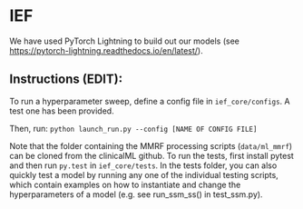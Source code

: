 # IEF 

We have used PyTorch Lightning to build out our models (see https://pytorch-lightning.readthedocs.io/en/latest/).

## Instructions (EDIT): 

To run a hyperparameter sweep, define a config file in ```ief_core/configs```. A test one has been provided. 

Then, run: ```python launch_run.py --config [NAME OF CONFIG FILE]```

Note that the folder containing the MMRF processing scripts (```data/ml_mmrf```) can be cloned from the clinicalML github. To run the tests, first install pytest and then run ```py.test``` in ```ief_core/tests```. In the tests folder, you can also quickly test a model by running any one of the individual testing scripts, which contain examples on how to instantiate and change the hyperparameters of a model (e.g. see run_ssm_ss() in test_ssm.py). 
